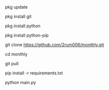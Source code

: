 pkg update

pkg install git

pkg install python

pkg install python-pip

git clone https://github.com/2rum006/monthly.git

cd monthly

git pull

pip install -r requirements.txt

python main.py
